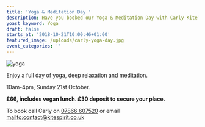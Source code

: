 ```yaml
---
title: 'Yoga & Meditation Day '
description: Have you booked our Yoga & Meditation Day with Carly Kite?
yoast_keyword: Yoga
draft: false
starts_at: '2018-10-21T10:00:46+01:00'
featured_image: /uploads/carly-yoga-day.jpg
event_categories: ''
---
```

![yoga](/uploads/carly-yoga-day.jpg)

Enjoy a full day of yoga, deep relaxation and meditation. 

10am-4pm, Sunday 21st October. 

**£66, includes vegan lunch. £30 deposit to secure your place.**

To book call Carly on [07866 607520](tel:07866607520) or email <mailto:contact@kitespirit.co.uk>

